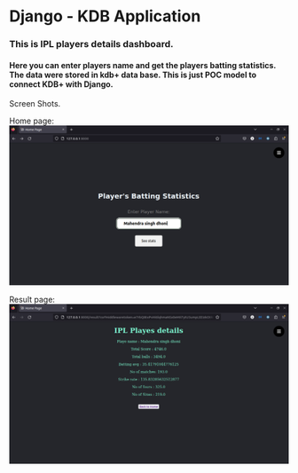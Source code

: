 # Django - KDB Application

### This is IPL players details dashboard. 
#### Here you can enter players name and get the players batting statistics. The data were  stored in kdb+ data base. This is just POC model to connect KDB+ with Django.

Screen Shots.

Home page:
![Home page](./src/Home.png)

Result page:
![Result page](./src/Result.png)
